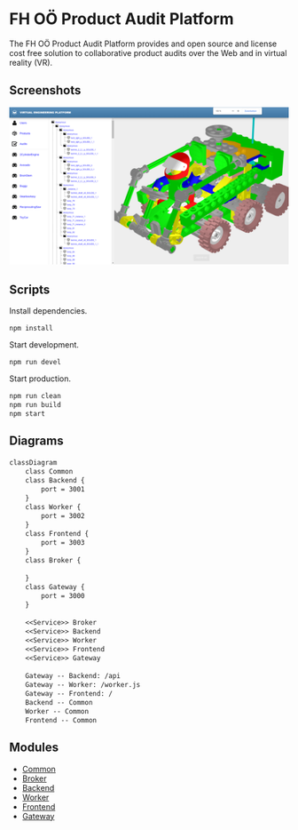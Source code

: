 # FH OÖ Product Audit Platform

The FH OÖ Product Audit Platform provides and open source and license cost free solution to collaborative product audits over the Web and in virtual reality (VR).

## Screenshots

![Screenshot](./screenshot.png)

## Scripts

Install dependencies.

```
npm install
```

Start development.

```
npm run devel
```

Start production.

```
npm run clean
npm run build
npm start
```

## Diagrams

```mermaid
classDiagram
    class Common
    class Backend {
        port = 3001
    }
    class Worker {
        port = 3002
    }
    class Frontend {
        port = 3003
    }
    class Broker {

    }
    class Gateway {
        port = 3000
    }
    
    <<Service>> Broker
    <<Service>> Backend
    <<Service>> Worker
    <<Service>> Frontend
    <<Service>> Gateway

    Gateway -- Backend: /api
    Gateway -- Worker: /worker.js
    Gateway -- Frontend: /
    Backend -- Common
    Worker -- Common
    Frontend -- Common
```

## Modules

* [Common](./common)
* [Broker](./broker)
* [Backend](./backend)
* [Worker](./worker)
* [Frontend](./frontend)
* [Gateway](./gateway)